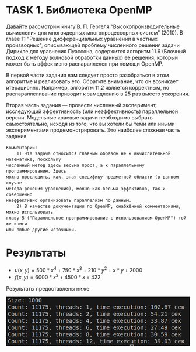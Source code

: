 # TASK 1. Библиотека OpenMP

Давайте рассмотрим книгу В. П. Гергеля “Высокопроизводительные вычисления для
многоядерных многопроцессорных систем” (2010). В главе 11 "Решение
дифференциальных уравнений в частных производных", описывающей проблему
численного решения задачи Дирихле для уравнения Пуассона, содержится алгоритм
11.6 (Блочный подход к методу волновой обработки данных) её решения, который
может быть эффективно распараллелен при помощи OpenMP.

В первой части задания вам следует просто разобраться в этом алгоритме и
реализовать его. Обратите внимание, что он возникает итерационно. Например,
алгоритм 11.2 является корректным, но распараллеливание приводит к замедлению в
25 раз вместо ускорения.

Вторая часть задания — провести численный эксперимент, исследующий
эффективность (или неэффективность) параллельной версии. Модельные краевые
задачи необходимо выбрать самостоятельно, исходя из того, что вы хотели бы теми
или иными экспериментами продемонстрировать. Это наиболее сложная часть
задания.

    Комментарии:
        1) Эта задача относится главным образом не к вычислительной математике, поскольку
    численный метод здесь весьма прост, а к параллельному программированию. Здесь
    можно проследить, как, зная специфику предметной области (в данном случае —
    метода решения уравнения), можно как весьма эффективно, так и совершенно
    неэффективно организовать параллелизм по данным.
        2) В качестве документации по OpenMP, снабжённой комментариями, можно использовать
    главу 5 ("Параллельное программирование с использованием OpenMP") той же книги
    или любые другие источники.

# Результаты 

 - $u(x,y) = 500 * x^4 + 750 * x^3 + 210 * y^2 +x * y + 2000$
 - $f(x,y) = 6000 * x^2 + 4500 * x + 422$

Результаты предоставлены ниже

![alt text](image.png)
